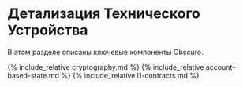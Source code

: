 # Детализация Технического Устройства
В этом разделе описаны ключевые компоненты Obscuro.

{% include_relative cryptography.md %}
{% include_relative account-based-state.md %}
{% include_relative l1-contracts.md %}
